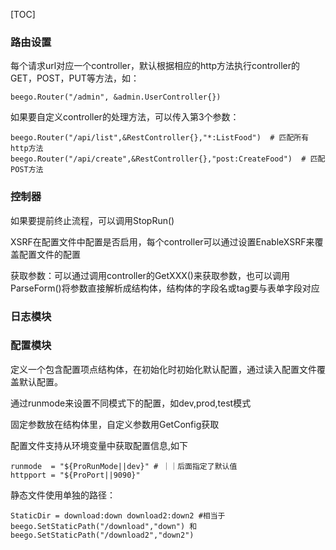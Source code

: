 



[TOC]

### 路由设置

每个请求url对应一个controller，默认根据相应的http方法执行controller的GET，POST，PUT等方法，如：

```shell
beego.Router("/admin", &admin.UserController{})
```

如果要自定义controller的处理方法，可以传入第3个参数：

```shell
beego.Router("/api/list",&RestController{},"*:ListFood")  # 匹配所有http方法
beego.Router("/api/create",&RestController{},"post:CreateFood")  # 匹配POST方法
```

### 控制器

如果要提前终止流程，可以调用StopRun()

XSRF在配置文件中配置是否启用，每个controller可以通过设置EnableXSRF来覆盖配置文件的配置

获取参数：可以通过调用controller的GetXXX()来获取参数，也可以调用ParseForm()将参数直接解析成结构体，结构体的字段名或tag要与表单字段对应

### 日志模块

### 配置模块

定义一个包含配置项点结构体，在初始化时初始化默认配置，通过读入配置文件覆盖默认配置。

通过runmode来设置不同模式下的配置，如dev,prod,test模式

固定参数放在结构体里，自定义参数用GetConfig获取

配置文件支持从环境变量中获取配置信息,如下

```shell
runmode  = "${ProRunMode||dev}" # ｜｜后面指定了默认值
httpport = "${ProPort||9090}"
```

静态文件使用单独的路径：

```shell
StaticDir = download:down download2:down2 #相当于 beego.SetStaticPath("/download","down") 和 beego.SetStaticPath("/download2","down2")
```


